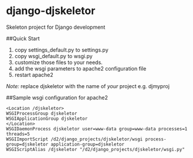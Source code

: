 django-djskeletor
=================

Skeleton project for Django development

##Quick Start

1. copy settings_default.py to settings.py
2. copy wsgi_default.py to wsgi.py
3. customize those files to your needs.
4. add the wsgi parameters to apache2 configuration file
5. restart apache2

_Note:_ replace djskeletor with the name of _your_ project e.g. djmyproj

##Sample wsgi configuration for apache2

```
<Location /djskeletor>
WSGIProcessGroup djskeletor
WSGIApplicationGroup djskeletor
</Location>
WSGIDaemonProcess djskeletor user=www-data group=www-data processes=1 threads=5 
WSGIImportScript /d2/django_projects/djskeletor/wsgi process-group=djskeletor application-group=djskeletor
WSGIScriptAlias /djskeletor "/d2/django_projects/djskeletor/wsgi.py"
```
